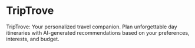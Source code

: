 # TripTrove
TripTrove: Your personalized travel companion. Plan unforgettable day itineraries with AI-generated recommendations based on your preferences, interests, and budget.
